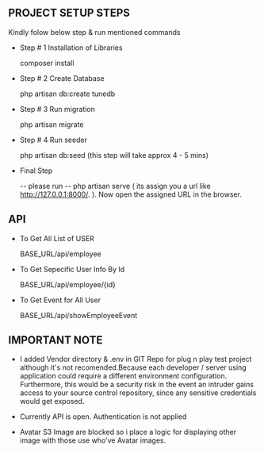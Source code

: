 ## PROJECT SETUP STEPS 

Kindly folow below step & run mentioned commands

- Step # 1 Installation of Libraries

	 composer install

- Step # 2 Create Database

	 php artisan db:create tunedb

- Step # 3 Run migration

	 php artisan migrate

- Step # 4  Run seeder
	
	php artisan db:seed (this step will take approx 4 - 5 mins)

- Final Step

	-- please run 
		-- php artisan serve ( its assign you a url like http://127.0.0.1:8000/. ). Now open the assigned URL in the browser.


## API

- To Get All List of USER

	BASE_URL/api/employee

- To Get Sepecific User Info By Id
	
	BASE_URL/api/employee/{id}

- To Get Event for All User
	
	BASE_URL/api/showEmployeeEvent


## IMPORTANT NOTE

- I added Vendor directory & .env in GIT Repo for plug n play test project although it's not recomended.Because each developer / server using application could require a different environment configuration. Furthermore, this would be a security risk in the event an intruder gains access to your source control repository, since any sensitive credentials would get exposed.

- Currently API is open. Authentication is not applied

- Avatar S3 Image are blocked so i place a logic for displaying other image with those use who've Avatar images.